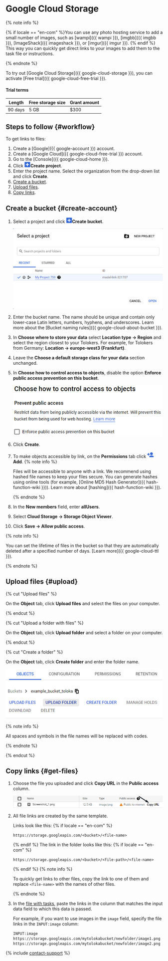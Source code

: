 # Google Cloud Storage

{% note info %}

{% if locale == "en-com" %}You can use any photo hosting service to add a small number of images, such as [wampi]({{ wampi }}), [imgbb]({{ imgbb }}), [ImageShack]({{ imageshack }}), or [imgur]({{ imgur }}). {% endif %} This way you can quickly get direct links to your images to add them to the task file or instructions.

{% endnote %}


To try out [Google Cloud Storage]({{ google-cloud-storage }}), you can activate [Free trial]({{ google-cloud-free-trial }}).

#### Trial terms

Length | Free storage size | Grant amount
----- | ----- | -----
90 days | 5 GB | $300


## Steps to follow {#workflow}

To get links to files:

1. Create a [Google]({{ google-account }}) account.
1. Create a [Google Cloud]({{ google-cloud-free-trial }}) account.
1. Go to the [Console]({{ google-cloud-home }}).
1. Click ![](../_images/tutorials/cloud-storage/google-cloud/create-bucket-icon.png)**Create project**.
1. Enter the project name. Select the organization from the drop-down list and click **Create**.
1. [Create a bucket](#create-account).
1. [Upload files](#upload).
1. [Copy links](#get-files).


## Create a bucket {#create-account}

1. Select a project and click ![](../_images/tutorials/cloud-storage/google-cloud/create-bucket-icon.png)**Create bucket**.

   ![](../_images/tutorials/cloud-storage/google-cloud/choose-project.png)

1. Enter the bucket name. The name should be unique and contain only lower-case Latin letters, numbers, hyphens, and underscores.
    Learn more about the [Bucket naming rules]({{ google-cloud-about-bucket }}).
1. In **Choose where to store your data** select **Location type → Region** and select the region closest to your Tolokers. For example, for Tolokers from Germany: **Location → europe-west3 (Frankfurt)**.

1. Leave the **Choose a default storage class for your data** section unchanged.

1. In **Choose how to control access to objects**, disable the option **Enforce public access prevention on this bucket**.

   ![](../_images/tutorials/cloud-storage/google-cloud/enforce-access.png)

1. Click **Create**.

1. To make objects accessible by link, on the **Permissions** tab click ![](../_images/tutorials/cloud-storage/google-cloud/add-permission.png)**Add**.
    {% note info %}

    Files will be accessible to anyone with a link. We recommend using hashed file names to keep your files secure. You can generate hashes using online tools (for example, [Online MD5 Hash Generator]({{ hash-function-wiki }})). Learn more about [hashing]({{ hash-function-wiki }}).

    {% endnote %}

1. In the **New members** field, enter **allUsers**.

1. Select **Cloud Storage → Storage Object Viewer**.

1. Click **Save → Allow public access**.


{% note info %}

You can set the lifetime of files in the bucket so that they are automatically deleted after a specified number of days. [Learn more]({{ google-cloud-ttl }}).

{% endnote %}



## Upload files {#upload}

{% cut "Upload files" %}

On the **Object** tab, click **Upload files** and select the files on your computer.

{% endcut %}

{% cut "Upload a folder with files" %}

On the **Object** tab, click **Upload folder** and select a folder on your computer.

{% endcut %}

{% cut "Create a folder" %}

On the **Object** tab, click **Create folder** and enter the folder name.

![](../_images/tutorials/cloud-storage/google-cloud/upload-files.png)

{% note info %}

All spaces and symbols in the file names will be replaced with codes.

{% endnote %}

{% endcut %}


## Copy links {#get-files}

1. Choose the file you uploaded and click **Copy URL** in the **Public access** column.

   ![](../_images/tutorials/cloud-storage/google-cloud/copy-link.png)

1. All file links are created by the same template.

    Links look like this:
    {% if locale == "en-com" %}

    ```
    https://storage.googleapis.com/<bucket>/<file-name>
    ```

    {% endif %}
    The link in the folder looks like this:
    {% if locale == "en-com" %}

    ```
    https://storage.googleapis.com/<bucket>/<file-path>/<file-name>
    ```

    {% endif %}
    {% note info %}

    To quickly get links to other files, copy the link to one of them and replace `<file-name>` with the names of other files.

    {% endnote %}

1. In the [file with tasks](pool_csv.md), paste the links in the column that matches the input data field to which this data is passed.

    For example, if you want to use images in the `image` field, specify the file links in the `INPUT:image` column:

    ```
    INPUT:image
    https://storage.googleapis.com/mytolokabucket/newfolder/image1.png
    https://storage.googleapis.com/mytolokabucket/newfolder/image2.png
    ```

{% include [contact-support](../_includes/contact-support-new.md) %}
